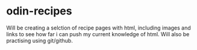 # odin-recipes
Will be creating a selction of recipe pages with html, including images and links to see how far i can push my current knowledge of html.
Will also be practising using git/github.